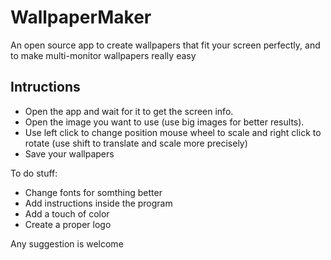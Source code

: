 # WallpaperMaker
An open source app to create wallpapers that fit your screen perfectly, and to make multi-monitor wallpapers really easy

## Intructions
- Open the app and wait for it to get the screen info.
- Open the image you want to use (use big images for better results).
- Use left click to change position mouse wheel to scale and right click to rotate (use shift to translate and scale more precisely)
- Save your wallpapers

To do stuff:
- Change fonts for somthing better
- Add instructions inside the program
- Add a touch of color 
- Create a proper logo 

Any suggestion is welcome
